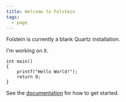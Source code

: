 ```yaml
---
title: Welcome to Folstein
tags:
  - page
---
```

Folstein is currently a blank Quartz installation.

I'm working on it. 

```
int main()
{
	printf("Hello World!");
	return 0;
}
```

See the [documentation](https://quartz.jzhao.xyz) for how to get started.
